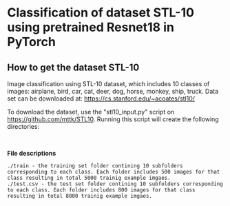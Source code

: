 # Classification of dataset STL-10 using pretrained Resnet18 in PyTorch

## How to get the dataset STL-10
Image classification using STL-10 dataset, which includes 10 classes of images: airplane, bird, car, cat, deer, dog, horse, monkey, ship, truck. Data set can be downloaded at: https://cs.stanford.edu/~acoates/stl10/

To download the dataset, use the "stl10_input.py" script on https://github.com/mttk/STL10. Running this script will create the following directories:

<br>

**File descriptions** 

    ./train - the training set folder contining 10 subfolders corresponding to each class. Each folder includes 500 images for that class resulting in total 5000 trainig example imgaes. 
    ./test.csv - the test set folder contining 10 subfolders corresponding to each class. Each folder includes 800 images for that class resulting in total 8000 trainig example imgaes. 

<br>
